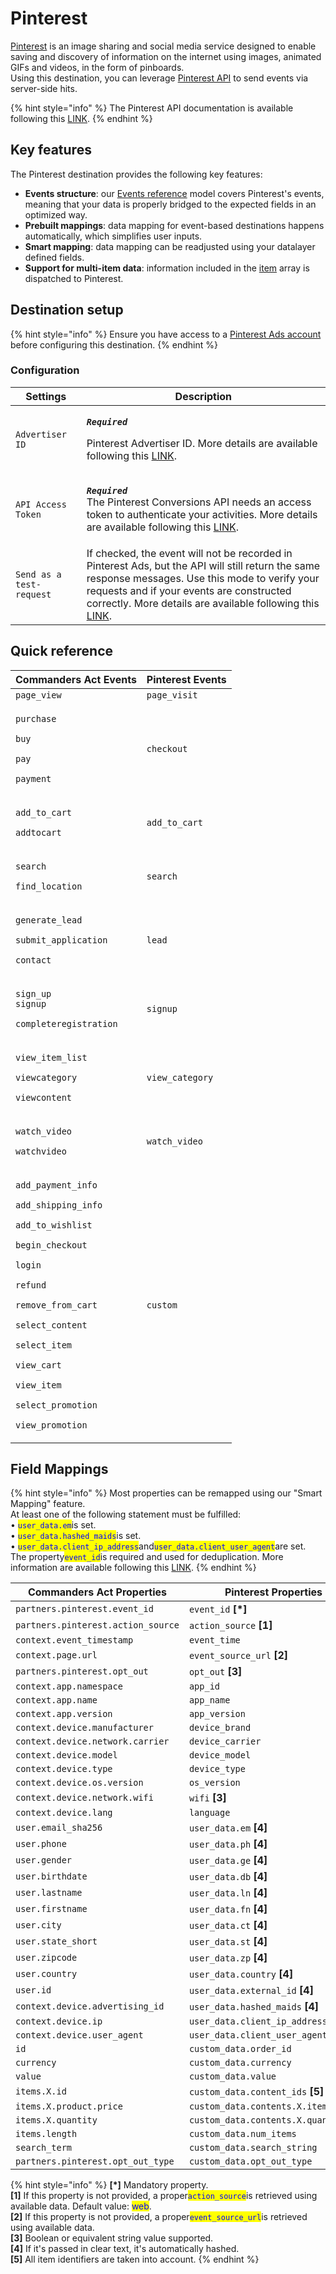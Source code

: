 # Pinterest

[Pinterest](https://www.pinterest.com) is an image sharing and social media service designed to enable saving and discovery of information on the internet using images, animated GIFs and videos, in the form of pinboards.\
Using this destination, you can leverage [Pinterest API](https://developers.pinterest.com/docs/conversions/conversion-management/#Tracking%20conversions%20with%20the%20Pinterest%20API) to send events via server-side hits.

{% hint style="info" %}
The Pinterest API documentation is available following this [LINK](https://developers.pinterest.com/docs/api/v5/#tag/conversion\_events).
{% endhint %}

## Key features

The Pinterest destination provides the following key features:

* **Events structure**: our [Events reference](https://community.commandersact.com/platform-x/developers/tracking/events-reference) model covers Pinterest's events, meaning that your data is properly bridged to the expected fields in an optimized way.
* **Prebuilt mappings**: data mapping for event-based destinations happens automatically, which simplifies user inputs.
* **Smart mapping**: data mapping can be readjusted using your datalayer defined fields.&#x20;
* **Support for multi-item data**: information included in the [item](https://community.commandersact.com/platform-x/developers/tracking/events-reference#item) array is dispatched to Pinterest.

## Destination setup

{% hint style="info" %}
Ensure you have access to a [Pinterest Ads account](https://ads.pinterest.com) before configuring this destination.
{% endhint %}

### Configuration

| Settings                 | Description                                                                                                                                                                                                                                                                                                                                                                               |
| ------------------------ | ----------------------------------------------------------------------------------------------------------------------------------------------------------------------------------------------------------------------------------------------------------------------------------------------------------------------------------------------------------------------------------------- |
| `Advertiser ID`          | <p><em><strong><code>Required</code></strong></em></p><p>Pinterest Advertiser ID. More details are available following this <a href="https://developers.pinterest.com/docs/conversions/3rd-party-api-integrations/#Getting%20your%20Access%20Token%20and%20Advertiser%20ID">LINK</a>.</p>                                                                                                 |
| `API Access Token`       | <p><em><strong><code>Required</code></strong></em><br><em><strong><code></code></strong></em>The Pinterest Conversions API needs an access token to authenticate your activities. More details are available following this <a href="https://developers.pinterest.com/docs/conversions/3rd-party-api-integrations/#Getting%20your%20Access%20Token%20and%20Advertiser%20ID">LINK</a>.</p> |
| `Send as a test-request` | If checked, the event will not be recorded in Pinterest Ads, but the API will still return the same response messages. Use this mode to verify your requests and if your events are constructed correctly. More details are available following this [LINK](https://developers.pinterest.com/docs/conversions/conversion-management/#Testing%20your%20request).                           |

## Quick reference

| Commanders Act Events                                                                                                                                                                                                                                                                                                                                                                                                                  | Pinterest Events |
| -------------------------------------------------------------------------------------------------------------------------------------------------------------------------------------------------------------------------------------------------------------------------------------------------------------------------------------------------------------------------------------------------------------------------------------- | ---------------- |
| `page_view`                                                                                                                                                                                                                                                                                                                                                                                                                            | `page_visit`     |
| <p><code>purchase</code></p><p><code>buy</code></p><p><code>pay</code></p><p><code>payment</code></p>                                                                                                                                                                                                                                                                                                                                  | `checkout`       |
| <p><code>add_to_cart</code></p><p><code>addtocart</code></p>                                                                                                                                                                                                                                                                                                                                                                           | `add_to_cart`    |
| <p><code>search</code></p><p><code>find_location</code></p>                                                                                                                                                                                                                                                                                                                                                                            | `search`         |
| <p><code>generate_lead</code></p><p><code>submit_application</code></p><p><code>contact</code></p>                                                                                                                                                                                                                                                                                                                                     | `lead`           |
| <p><code>sign_up</code><br><code>signup</code></p><p><code>completeregistration</code></p>                                                                                                                                                                                                                                                                                                                                             | `signup`         |
| <p><code>view_item_list</code></p><p><code>viewcategory</code></p><p><code>viewcontent</code></p>                                                                                                                                                                                                                                                                                                                                      | `view_category`  |
| <p><code>watch_video</code></p><p><code>watchvideo</code></p>                                                                                                                                                                                                                                                                                                                                                                          | `watch_video`    |
| <p><code>add_payment_info</code></p><p><code>add_shipping_info</code></p><p><code>add_to_wishlist</code></p><p><code>begin_checkout</code></p><p><code>login</code></p><p><code>refund</code></p><p><code>remove_from_cart</code></p><p><code>select_content</code></p><p><code>select_item</code></p><p><code>view_cart</code></p><p><code>view_item</code></p><p><code>select_promotion</code></p><p><code>view_promotion</code></p> | `custom`         |

## Field Mappings

{% hint style="info" %}
Most properties can be remapped using our "Smart Mapping" feature.\
At least one of the following statement must be fulfilled:\
• <mark style="color:blue;">`user_data.em`</mark>is set.\
• <mark style="color:blue;">`user_data.hashed_maids`</mark>is set.\
• <mark style="color:blue;">`user_data.client_ip_address`</mark>and<mark style="color:blue;">`user_data.client_user_agent`</mark>are set.\
The property<mark style="color:blue;">`event_id`</mark>is required and used for deduplication. More information are available following this [LINK](https://developers.pinterest.com/docs/conversions/conversion-management/#How%20deduplication%20works#%0AHow%20deduplication%20works).&#x20;
{% endhint %}

| Commanders Act Properties          | Pinterest Properties                |
| ---------------------------------- | ----------------------------------- |
| `partners.pinterest.event_id`      | `event_id` **\[\*]**                |
| `partners.pinterest.action_source` | `action_source` **\[1]**            |
| `context.event_timestamp`          | `event_time`                        |
| `context.page.url`                 | `event_source_url` **\[2]**         |
| `partners.pinterest.opt_out`       | `opt_out` **\[3]**                  |
| `context.app.namespace`            | `app_id`                            |
| `context.app.name`                 | `app_name`                          |
| `context.app.version`              | `app_version`                       |
| `context.device.manufacturer`      | `device_brand`                      |
| `context.device.network.carrier`   | `device_carrier`                    |
| `context.device.model`             | `device_model`                      |
| `context.device.type`              | `device_type`                       |
| `context.device.os.version`        | `os_version`                        |
| `context.device.network.wifi`      | `wifi` **\[3]**                     |
| `context.device.lang`              | `language`                          |
| `user.email_sha256`                | `user_data.em` **\[4]**             |
| `user.phone`                       | `user_data.ph` **\[4]**             |
| `user.gender`                      | `user_data.ge` **\[4]**             |
| `user.birthdate`                   | `user_data.db` **\[4]**             |
| `user.lastname`                    | `user_data.ln` **\[4]**             |
| `user.firstname`                   | `user_data.fn` **\[4]**             |
| `user.city`                        | `user_data.ct` **\[4]**             |
| `user.state_short`                 | `user_data.st` **\[4]**             |
| `user.zipcode`                     | `user_data.zp` **\[4]**             |
| `user.country`                     | `user_data.country` **\[4]**        |
| `user.id`                          | `user_data.external_id` **\[4]**    |
| `context.device.advertising_id`    | `user_data.hashed_maids` **\[4]**   |
| `context.device.ip`                | `user_data.client_ip_address`       |
| `context.device.user_agent`        | `user_data.client_user_agent`       |
| `id`                               | `custom_data.order_id`              |
| `currency`                         | `custom_data.currency`              |
| `value`                            | `custom_data.value`                 |
| `items.X.id`                       | `custom_data.content_ids` **\[5]**  |
| `items.X.product.price`            | `custom_data.contents.X.item_price` |
| `items.X.quantity`                 | `custom_data.contents.X.quantity`   |
| `items.length`                     | `custom_data.num_items`             |
| `search_term`                      | `custom_data.search_string`         |
| `partners.pinterest.opt_out_type`  | `custom_data.opt_out_type`          |

{% hint style="info" %}
**\[\*]** Mandatory property.\
**\[1]** If this property is not provided, a proper<mark style="color:blue;">`action_source`</mark>is retrieved using available data. Default value: <mark style="color:blue;">web</mark>.\
**\[2]** If this property is not provided, a proper<mark style="color:blue;">`event_source_url`</mark>is retrieved using available data.\
**\[3]** Boolean or equivalent string value supported.\
**\[4]** If it's passed in clear text, it's automatically hashed.\
**\[5]** All item identifiers are taken into account.
{% endhint %}
